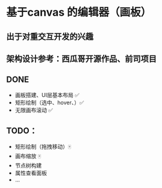 # 基于canvas 的编辑器（画板）

## 出于对重交互开发的兴趣

## 架构设计参考：西瓜哥开源作品、前司项目

## DONE

- 画板搭建、UI层基本布局 ✅
- 矩形绘制（选中、hover、）✅
- 无限画布滚动 ✅

## TODO：

- 矩形绘制（拖拽移动）🀄️
- 画布缩放 🀄️
- 节点树构建
- 属性查看面板
- ...
